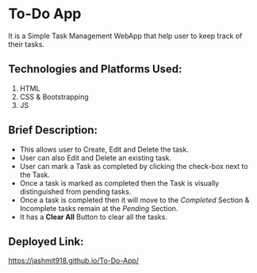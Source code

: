 # To-Do App
It is a Simple Task Management WebApp that help user to keep track of their tasks.

## Technologies and Platforms Used:
1. HTML
2. CSS & Bootstrapping
3. JS

## Brief Description:
- This allows user to Create, Edit and Delete the task.
- User can also Edit and Delete an existing task.
- User can mark a Task as completed by clicking the check-box next to the Task.
- Once a task is marked as completed then the Task is visually distinguished from pending tasks.
- Once a task is completed then it will move to the *Completed* Section & Incomplete tasks remain at the *Pending* Section.
- It has a **Clear All** Button to clear all the tasks.

## Deployed Link:
https://jashmit918.github.io/To-Do-App/
